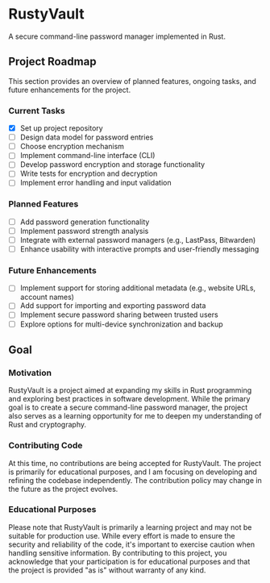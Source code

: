 # RustyVault

A secure command-line password manager implemented in Rust.

## Project Roadmap

This section provides an overview of planned features, ongoing tasks, and future enhancements for the project.

### Current Tasks

- [x] Set up project repository
- [ ] Design data model for password entries
- [ ] Choose encryption mechanism
- [ ] Implement command-line interface (CLI)
- [ ] Develop password encryption and storage functionality
- [ ] Write tests for encryption and decryption
- [ ] Implement error handling and input validation

### Planned Features

- [ ] Add password generation functionality
- [ ] Implement password strength analysis
- [ ] Integrate with external password managers (e.g., LastPass, Bitwarden)
- [ ] Enhance usability with interactive prompts and user-friendly messaging

### Future Enhancements

- [ ] Implement support for storing additional metadata (e.g., website URLs, account names)
- [ ] Add support for importing and exporting password data
- [ ] Implement secure password sharing between trusted users
- [ ] Explore options for multi-device synchronization and backup

## Goal

### Motivation

RustyVault is a project aimed at expanding my skills in Rust programming and exploring best practices in software development. While the primary goal is to create a secure command-line password manager, the project also serves as a learning opportunity for me to deepen my understanding of Rust and cryptography.

### Contributing Code

At this time, no contributions are being accepted for RustyVault. The project is primarily for educational purposes, and I am focusing on developing and refining the codebase independently. The contribution policy may change in the future as the project evolves.

### Educational Purposes

Please note that RustyVault is primarily a learning project and may not be suitable for production use. While every effort is made to ensure the security and reliability of the code, it's important to exercise caution when handling sensitive information. By contributing to this project, you acknowledge that your participation is for educational purposes and that the project is provided "as is" without warranty of any kind.
